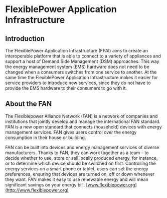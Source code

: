 # FlexiblePower Application Infrastructure

## Introduction
The FlexiblePower Application Infrastructure (FPAI) aims to create an interoperable platform that is able to connect to a variety of appliances and support a host of Demand Side Management (DSM) approaches. This way the energy management system (EMS) hardware does not need to be changed when a consumers switches from one service to another. At the same time the FlexiblePower Application Infrastructure makes it easier for service providers to introduce new services, since they do not have to provide the EMS hardware to their consumers to go with it.

## About the FAN
The Flexiblepower Alliance Network (FAN) is a network of companies and institutions that jointly develop and manage the international FAN standard. FAN is a new open standard that connects (household) devices with energy management services. FAN gives users control over the energy consumption in their house or building.

FAN can be built into devices and energy management services of diverse manufacturers. Thanks to FAN, they can work together as a team – to decide whether to use, store or sell locally produced energy, for instance, or to determine which device should be switched on first. Controlling the energy services on  a smart phone or tablet, users can set the energy preferences, ensuring that devices are turned on, off or down whenever they want. FAN makes it easy to use renewable energy and will mean significant savings on your energy bill.
[www.flexiblepower.org](http://www.flexiblepower.org)